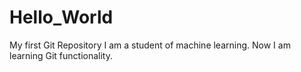 # Hello_World
My first Git Repository
I am a student of machine learning. Now I am learning Git functionality. 
